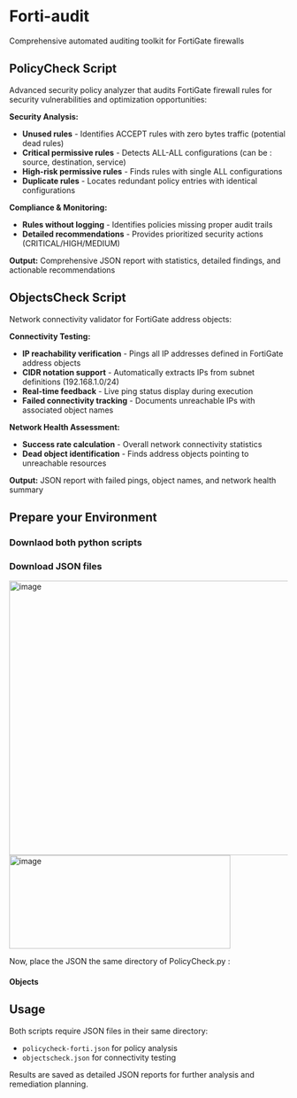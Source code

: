 # Forti-audit
Comprehensive automated auditing toolkit for FortiGate firewalls

## PolicyCheck Script
Advanced security policy analyzer that audits FortiGate firewall rules for security vulnerabilities and optimization opportunities:

**Security Analysis:**
- **Unused rules** - Identifies ACCEPT rules with zero bytes traffic (potential dead rules)
- **Critical permissive rules** - Detects ALL-ALL configurations (can be : source, destination, service)  
- **High-risk permissive rules** - Finds rules with single ALL configurations
- **Duplicate rules** - Locates redundant policy entries with identical configurations

**Compliance & Monitoring:**
- **Rules without logging** - Identifies policies missing proper audit trails
- **Detailed recommendations** - Provides prioritized security actions (CRITICAL/HIGH/MEDIUM)

**Output:** Comprehensive JSON report with statistics, detailed findings, and actionable recommendations

## ObjectsCheck Script  
Network connectivity validator for FortiGate address objects:

**Connectivity Testing:**
- **IP reachability verification** - Pings all IP addresses defined in FortiGate address objects
- **CIDR notation support** - Automatically extracts IPs from subnet definitions (192.168.1.0/24)
- **Real-time feedback** - Live ping status display during execution
- **Failed connectivity tracking** - Documents unreachable IPs with associated object names

**Network Health Assessment:**
- **Success rate calculation** - Overall network connectivity statistics  
- **Dead object identification** - Finds address objects pointing to unreachable resources

**Output:** JSON report with failed pings, object names, and network health summary

## Prepare your Environment

### Downlaod both python scripts



### Download JSON files

<img width="1904" height="496" alt="image" src="https://github.com/user-attachments/assets/9797d3c9-8209-492f-8789-a8ff76b1d4b6" />

<img width="400" height="169" alt="image" src="https://github.com/user-attachments/assets/88e6be38-d219-49c5-9709-ec8ff84503ef" />


Now, place the JSON the same directory of PolicyCheck.py :



#### Objects

## Usage
Both scripts require JSON files in their same directory:
- `policycheck-forti.json` for policy analysis
- `objectscheck.json` for connectivity testing

Results are saved as detailed JSON reports for further analysis and remediation planning.
